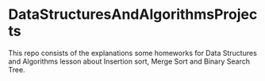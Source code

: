 # DataStructuresAndAlgorithmsProjects
This repo consists of the explanations some homeworks for Data Structures and Algorithms lesson about Insertion sort, Merge Sort and Binary Search Tree.
